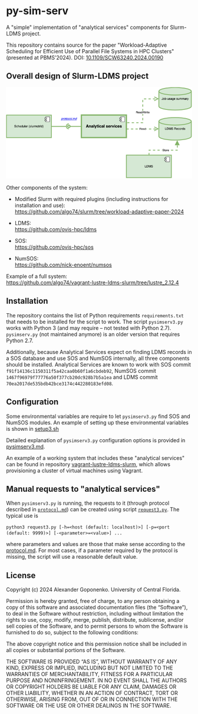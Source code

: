# py-sim-serv

A "simple" implementation of "analytical services" components for Slurm-LDMS project.


This repository contains source for the paper "Workload-Adaptive Scheduling for Efficient Use of Parallel File Systems in HPC Clusters" (presented at PBMS'2024). DOI: [10.1109/SCW63240.2024.00190](https://doi.org/10.1109/SCW63240.2024.00190)

## Overall design of Slurm-LDMS project

![Overall design](Overall_design.png "Overall design of Slurm-LDMS project")

Other components of the system:
- Modified Slurm with required plugins (including instructions for installation and use):  
  https://github.com/algo74/slurm/tree/workload-adaptive-paper-2024

- LDMS:  
  https://github.com/ovis-hpc/ldms

- SOS:  
  https://github.com/ovis-hpc/sos

- NumSOS:  
  https://github.com/nick-enoent/numsos

Example of a full system:  
https://github.com/algo74/vagrant-lustre-ldms-slurm/tree/lustre_2.12.4


## Installation

The repository contains the list of Python requirements `requirements.txt` that needs to be installed for the script to work. 
The script `pysimserv3.py` works with Python 3 (and may require – not tested with Python 2.7). 
`pysimserv.py` (not maintained anymore) is an older version that requires Python 2.7.

Additionally, because Analytical Services expect on finding LDMS records in a SOS database and use SOS and NumSOS internally, all three components should be installed. Analytical Services are known to work with SOS commit `f91f14136c1150311f5a42caa0b60f1a6cbdeb92`, NumSOS commit `1467f96979f77776a50f377cb20dc928b7b5a1ea` and LDMS commit `70ea2017de535bdb42bce3174c442280183efd08`.


## Configuration

Some environmental variables are require to let `pysimserv3.py` find SOS and NumSOS modules. 
An example of setting up these environmental variables is shown in [setup3.sh](setup3.sh)

Detailed explanation of `pysimserv3.py` configuration options is provided in [pysimserv3.md](pysimserv3.md).

An example of a working system that includes these "analytical services" can be found in repository [vagrant-lustre-ldms-slurm](https://github.com/algo74/vagrant-lustre-ldms-slurm), which allows provisioning a cluster of virtual machines using Vagrant.


## Manual requests to "analytical services"

When  `pysimserv3.py` is running, the requests to it (through protocol described in [`protocol.md`](protocol.md)) can be created using script [`request3.py`](request3.py).
The typical use is 
```
python3 request3.py [-h=<host (default: localhost)>] [-p=<port (default: 9999)>] [-<parameter>=<value>] ...
```
where parameters and values are those that make sense according to the [protocol.md](protocol.md).
For most cases, if a parameter required by the protocol is missing, the script will use a reasonable default value.


## License

 Copyright (c) 2024 Alexander Goponenko. University of Central Florida.
 
 Permission is hereby granted, free of charge, to any person obtaining
 a copy of this software and associated documentation files (the
 “Software”), to deal in the Software without restriction, including
 without limitation the rights to use, copy, modify, merge, publish,
 distribute, sublicense, and/or sell copies of the Software, and
 to permit persons to whom the Software is furnished to do so,
 subject to the following conditions:
 
 The above copyright notice and this permission notice shall be
 included in all copies or substantial portions of the Software.
 
 THE SOFTWARE IS PROVIDED “AS IS”, WITHOUT WARRANTY OF ANY KIND,
 EXPRESS OR IMPLIED, INCLUDING BUT NOT LIMITED TO THE WARRANTIES
 OF MERCHANTABILITY, FITNESS FOR A PARTICULAR PURPOSE AND NONINFRINGEMENT.
 IN NO EVENT SHALL THE AUTHORS OR COPYRIGHT HOLDERS BE LIABLE
 FOR ANY CLAIM, DAMAGES OR OTHER LIABILITY, WHETHER IN AN ACTION
 OF CONTRACT, TORT OR OTHERWISE, ARISING FROM, OUT OF OR IN CONNECTION
 WITH THE SOFTWARE OR THE USE OR OTHER DEALINGS IN THE SOFTWARE.
